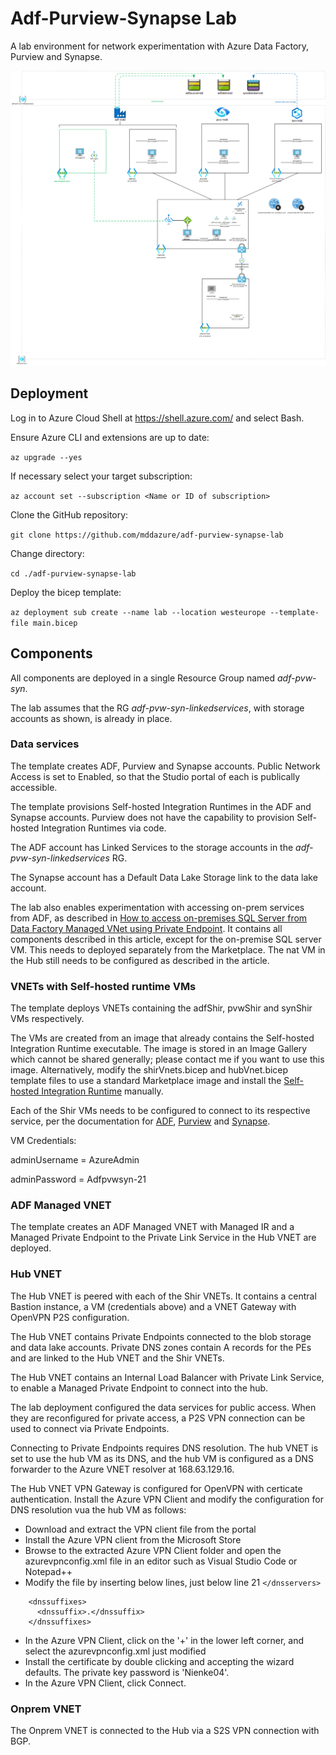 # Adf-Purview-Synapse Lab

A lab environment for network experimentation with Azure Data Factory, Purview and Synapse.

![image](images/adf-pvw-syn-lab.png)

## Deployment
Log in to Azure Cloud Shell at https://shell.azure.com/ and select Bash.

Ensure Azure CLI and extensions are up to date:
  
`az upgrade --yes`
  
If necessary select your target subscription:
  
`az account set --subscription <Name or ID of subscription>`
  
Clone the  GitHub repository:
  
`git clone https://github.com/mddazure/adf-purview-synapse-lab`
  
Change directory:
  
`cd ./adf-purview-synapse-lab`

Deploy the bicep template:

`az deployment sub create --name lab --location westeurope --template-file main.bicep`


## Components

All components are deployed in a single Resource Group named *adf-pvw-syn*.

The lab assumes that the RG *adf-pvw-syn-linkedservices*, with storage accounts as shown, is already in place.

### Data services
The template creates ADF, Purview and Synapse accounts. Public Network Access is set to Enabled, so that the Studio portal of each is publically accessible.

The template provisions Self-hosted Integration Runtimes in the ADF and Synapse accounts. Purview does not have the capability to provision Self-hosted Integration Runtimes via code.

The ADF account has Linked Services to the storage accounts in the *adf-pvw-syn-linkedservices* RG. 

The Synapse account has a Default Data Lake Storage link to the data lake account.

The lab also enables experimentation with accessing on-prem services from ADF, as described in [How to access on-premises SQL Server from Data Factory Managed VNet using Private Endpoint](https://learn.microsoft.com/en-us/azure/data-factory/tutorial-managed-virtual-network-on-premise-sql-server). It contains all components described in this article, except for the on-premise SQL server VM. This needs to deployed separately from the Marketplace. The nat VM in the Hub still needs to be configured as described in the article.

### VNETs with Self-hosted runtime VMs
The template deploys VNETs containing the adfShir, pvwShir and synShir VMs respectively. 

The VMs are created from an image that already contains the Self-hosted Integration Runtime executable. The image is stored in an Image Gallery which cannot be shared generally; please contact me if you want to use this image. Alternatively, modify the shirVnets.bicep and hubVnet.bicep template files to use a standard Marketplace image and install the [Self-hosted Integration Runtime](https://www.microsoft.com/en-us/download/details.aspx?id=39717) manually.

Each of the Shir VMs needs to be configured to connect to its respective service, per the documentation for [ADF](https://docs.microsoft.com/en-us/azure/data-factory/create-self-hosted-integration-runtime?tabs=data-factory#create-a-self-hosted-ir-via-ui), [Purview](https://docs.microsoft.com/en-us/azure/purview/manage-integration-runtimes) and [Synapse]().

VM Credentials:

adminUsername = AzureAdmin

adminPassword = Adfpvwsyn-21

### ADF Managed VNET
The template creates an ADF Managed VNET with Managed IR and a Managed Private Endpoint to the Private Link Service in the Hub VNET are deployed. 

### Hub VNET
The Hub VNET is peered with each of the Shir VNETs. It contains a central Bastion instance, a VM (credentials above) and a VNET Gateway with OpenVPN P2S configuration.

The Hub VNET contains Private Endpoints connected to the blob storage and data lake accounts. Private DNS zones contain A records for the PEs and are linked to the Hub VNET and the Shir VNETs. 

The Hub VNET contains an Internal Load Balancer with Private Link Service, to enable a Managed Private Endpoint to connect into the hub.

The lab deployment configured the data services for public access. When they are reconfigured for private access, a P2S VPN connection can be used to connect via Private Endpoints. 

Connecting to Private Endpoints requires DNS resolution. The hub VNET is set to use the hub VM as its DNS, and the hub VM is configured as a DNS forwarder to the Azure VNET resolver at 168.63.129.16. 

The Hub VNET VPN Gateway is configured for OpenVPN with certicate authentication. Install the Azure VPN Client and modify the configuration for DNS resolution vua the hub VM as follows:
- Download and extract the VPN client file from the portal
- Install the Azure VPN client from the Microsoft Store
- Browse to the extracted Azure VPN Client folder and open the azurevpnconfig.xml file in an editor such as Visual Studio Code or Notepad++
- Modify the file by inserting below lines, just below line 21 `</dnsservers>`
``` 
    <dnssuffixes>
      <dnssuffix>.</dnssuffix>
    </dnssuffixes> 
```
- In the Azure VPN Client, click on the '+' in the lower left corner, and select the azurevpnconfig.xml just modified
- Install the certificate by double clicking and accepting the wizard defaults. The private key password is 'Nienke04'.
- In the Azure VPN Client, click Connect.

### Onprem VNET
The Onprem VNET is connected to the Hub via a S2S VPN connection with BGP.





 









